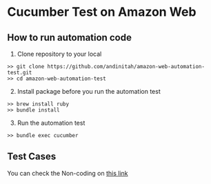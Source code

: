 # Cucumber Test on Amazon Web

## How to run automation code 
1. Clone repository to your local
```
>> git clone https://github.com/andinitah/amazon-web-automation-test.git
>> cd amazon-web-automation-test
```

2. Install package before you run the automation test 
```
>> brew install ruby
>> bundle install
```

3. Run the automation test 
```
>> bundle exec cucumber
```

## Test Cases
You can check the Non-coding on [this link](https://docs.google.com/document/d/1Ts9JGN7wP3VLLxlbDGNeM7KvhtkD0N6LYpHp4EKTYNo/edit?usp=sharing)
